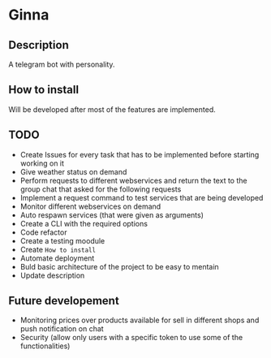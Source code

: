 # Ginna

## Description

A telegram bot with personality.

## How to install

Will be developed after most of the features are implemented.

## TODO

- Create Issues for every task that has to be implemented before starting working on it
- Give weather status on demand
- Perform requests to different webservices and return the text to the group chat that asked for the following requests
- Implement a request command to test services that are being developed
- Monitor different webservices on demand
- Auto respawn services (that were given as arguments)
- Create a CLI with the required options
- Code refactor
- Create a testing moodule
- Create ``How to install ``
- Automate deployment
- Buld basic architecture of the project to be easy to mentain
- Update description


## Future developement

- Monitoring prices over products available for sell in different shops and push notification on chat
- Security (allow only users with a specific token to use some of the functionalities)